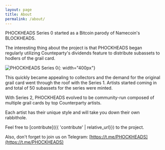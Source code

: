 ```yaml
---
layout: page
title: About
permalink: /about/
---
```


PHOCKHEADS Series 0 started as a Bitcoin parody of Namecoin's BLOCKHEADS. 

The interesting thing about the project is that PHOCKHEADS began regularly utilizing Counteparty's dividends feature to distribute subassets to hodlers of the grail card.

![PHOCKHEADS Series 0](https://i.imgur.com/KqZHFHm.jpg){: width="400px"}

This quickly became appealing to collectors and the demand for the original grail card went through the roof with the Series 1. Artists started coming in and total of 50 subassets for the series were minted.

With Series 2, PHOCKHEADS evolved to be community-run composed of multiple grail cards by top Counterparty artists.

Each artist has their unique style and will take you down their own rabbithole.

Feel free to [contribute]({{ 'contribute' | relative_url}}) to the project.

Also, don't forget to join us on Telegram: [https://t.me/PHOCKHEADS](https://t.me/PHOCKHEADS)